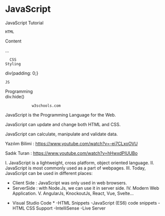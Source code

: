 # JavaScript
JavaScript Tutorial

    HTML
  Content
<div>...</div>

      CSS
    Styling
div{padding: 0;} 

    JS
Programming            
div.hide()

                w3schools.com
JavaScript is the Programming Language for the Web.

JavaScript can update and change both HTML and CSS.

JavaScript can calculate, manipulate and validate data.


Yazılım Bilimi : https://www.youtube.com/watch?v=-ei7CLxoOVU

Sadık Turan : https://www.youtube.com/watch?v=hHwxdPIUUBo


I.   JavaScript is a lightweight, cross platform, object oriented language.
II.  JavaScript is most commonly used as a part of webpages.
III. Today, JavaScript can be used in different places:
  -  Client Side : JavaScript was only used in web browsers.
  -  ServerSide  : with Node.Js, we can use it in server side.
IV.  Modern Web Application.
V.   AngularJs, KnockoutJs, React, Vue, Svelte...

* Visual Studio Code *
-HTML Snippets 
-JavaScript (ES6) code snippets 
-HTML CSS Support 
-IntelliSense 
-Live Server 
